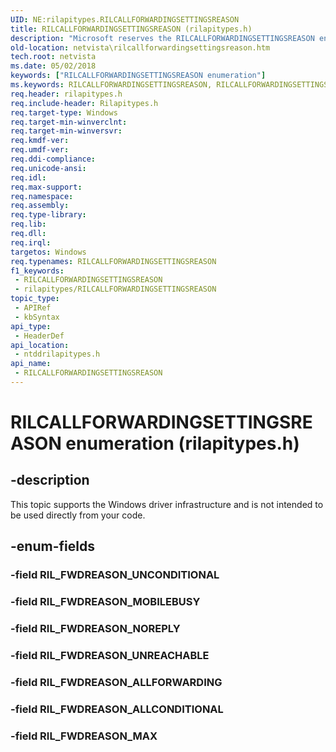 ```yaml
---
UID: NE:rilapitypes.RILCALLFORWARDINGSETTINGSREASON
title: RILCALLFORWARDINGSETTINGSREASON (rilapitypes.h)
description: "Microsoft reserves the RILCALLFORWARDINGSETTINGSREASON enumeration for internal use only. Don't use this enumeration in your code."
old-location: netvista\rilcallforwardingsettingsreason.htm
tech.root: netvista
ms.date: 05/02/2018
keywords: ["RILCALLFORWARDINGSETTINGSREASON enumeration"]
ms.keywords: RILCALLFORWARDINGSETTINGSREASON, RILCALLFORWARDINGSETTINGSREASON enumeration [Network Drivers Starting with Windows Vista], RIL_FWDREASON_ALLCONDITIONAL, RIL_FWDREASON_ALLFORWARDING, RIL_FWDREASON_MAX, RIL_FWDREASON_MOBILEBUSY, RIL_FWDREASON_NOREPLY, RIL_FWDREASON_UNREACHABLE, netvista.rilcallforwardingsettingsreason, ntddrilapitypes/RILCALLFORWARDINGSETTINGSREASON, ntddrilapitypes/RIL_FWDREASON_ALLCONDITIONAL, ntddrilapitypes/RIL_FWDREASON_ALLFORWARDING, ntddrilapitypes/RIL_FWDREASON_MAX, ntddrilapitypes/RIL_FWDREASON_MOBILEBUSY, ntddrilapitypes/RIL_FWDREASON_NOREPLY, ntddrilapitypes/RIL_FWDREASON_UNREACHABLE
req.header: rilapitypes.h
req.include-header: Rilapitypes.h
req.target-type: Windows
req.target-min-winverclnt: 
req.target-min-winversvr: 
req.kmdf-ver: 
req.umdf-ver: 
req.ddi-compliance: 
req.unicode-ansi: 
req.idl: 
req.max-support: 
req.namespace: 
req.assembly: 
req.type-library: 
req.lib: 
req.dll: 
req.irql: 
targetos: Windows
req.typenames: RILCALLFORWARDINGSETTINGSREASON
f1_keywords:
 - RILCALLFORWARDINGSETTINGSREASON
 - rilapitypes/RILCALLFORWARDINGSETTINGSREASON
topic_type:
 - APIRef
 - kbSyntax
api_type:
 - HeaderDef
api_location:
 - ntddrilapitypes.h
api_name:
 - RILCALLFORWARDINGSETTINGSREASON
---
```


# RILCALLFORWARDINGSETTINGSREASON enumeration (rilapitypes.h)


## -description

This topic supports the Windows driver infrastructure and is not intended to be used directly from your code.

## -enum-fields

### -field RIL_FWDREASON_UNCONDITIONAL

### -field RIL_FWDREASON_MOBILEBUSY

### -field RIL_FWDREASON_NOREPLY

### -field RIL_FWDREASON_UNREACHABLE

### -field RIL_FWDREASON_ALLFORWARDING

### -field RIL_FWDREASON_ALLCONDITIONAL

### -field RIL_FWDREASON_MAX

